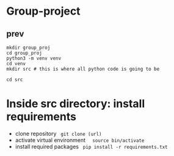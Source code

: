 # Group-project

## prev

```
mkdir group_proj 
cd group_proj
python3 -m venv venv
cd venv
mkdir src # this is where all python code is going to be

cd src
```
# Inside src directory: install requirements
- clone repository
```  git clone (url) ```
- activate virtual environment
```  source bin/activate```
- install required packages
```  pip install -r requirements.txt ```
